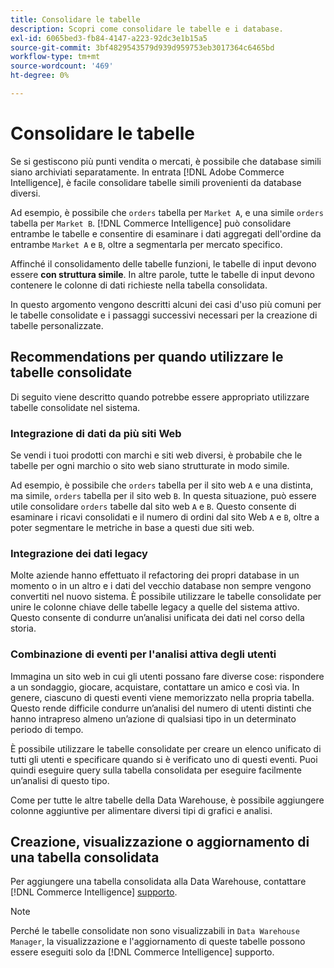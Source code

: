 ```yaml
---
title: Consolidare le tabelle
description: Scopri come consolidare le tabelle e i database.
exl-id: 6065bed3-fb84-4147-a223-92dc3e1b15a5
source-git-commit: 3bf4829543579d939d959753eb3017364c6465bd
workflow-type: tm+mt
source-wordcount: '469'
ht-degree: 0%

---
```


# Consolidare le tabelle

Se si gestiscono più punti vendita o mercati, è possibile che database simili siano archiviati separatamente. In entrata [!DNL Adobe Commerce Intelligence], è facile consolidare tabelle simili provenienti da database diversi.

Ad esempio, è possibile che `orders` tabella per `Market A`, e una simile `orders` tabella per `Market B`. [!DNL Commerce Intelligence] può consolidare entrambe le tabelle e consentire di esaminare i dati aggregati dell&#39;ordine da entrambe `Market A` e `B`, oltre a segmentarla per mercato specifico.

Affinché il consolidamento delle tabelle funzioni, le tabelle di input devono essere **con struttura simile**. In altre parole, tutte le tabelle di input devono contenere le colonne di dati richieste nella tabella consolidata.

In questo argomento vengono descritti alcuni dei casi d&#39;uso più comuni per le tabelle consolidate e i passaggi successivi necessari per la creazione di tabelle personalizzate.

## Recommendations per quando utilizzare le tabelle consolidate

Di seguito viene descritto quando potrebbe essere appropriato utilizzare tabelle consolidate nel sistema.

### Integrazione di dati da più siti Web

Se vendi i tuoi prodotti con marchi e siti web diversi, è probabile che le tabelle per ogni marchio o sito web siano strutturate in modo simile.

Ad esempio, è possibile che `orders` tabella per il sito web `A` e una distinta, ma simile, `orders` tabella per il sito web `B`. In questa situazione, può essere utile consolidare `orders` tabelle dal sito web `A` e `B`. Questo consente di esaminare i ricavi consolidati e il numero di ordini dal sito Web `A` e `B`, oltre a poter segmentare le metriche in base a questi due siti web.

### Integrazione dei dati legacy

Molte aziende hanno effettuato il refactoring dei propri database in un momento o in un altro e i dati del vecchio database non sempre vengono convertiti nel nuovo sistema. È possibile utilizzare le tabelle consolidate per unire le colonne chiave delle tabelle legacy a quelle del sistema attivo. Questo consente di condurre un’analisi unificata dei dati nel corso della storia.

### Combinazione di eventi per l&#39;analisi attiva degli utenti

Immagina un sito web in cui gli utenti possano fare diverse cose: rispondere a un sondaggio, giocare, acquistare, contattare un amico e così via. In genere, ciascuno di questi eventi viene memorizzato nella propria tabella. Questo rende difficile condurre un’analisi del numero di utenti distinti che hanno intrapreso almeno un’azione di qualsiasi tipo in un determinato periodo di tempo.

È possibile utilizzare le tabelle consolidate per creare un elenco unificato di tutti gli utenti e specificare quando si è verificato uno di questi eventi. Puoi quindi eseguire query sulla tabella consolidata per eseguire facilmente un’analisi di questo tipo.

Come per tutte le altre tabelle della Data Warehouse, è possibile aggiungere colonne aggiuntive per alimentare diversi tipi di grafici e analisi.

## Creazione, visualizzazione o aggiornamento di una tabella consolidata

Per aggiungere una tabella consolidata alla Data Warehouse, contattare [!DNL Commerce Intelligence] [supporto](../guide-overview.md#Submitting-a-Support-Ticket).

>[!NOTE]
>
>Perché le tabelle consolidate non sono visualizzabili in `Data Warehouse Manager`, la visualizzazione e l&#39;aggiornamento di queste tabelle possono essere eseguiti solo da [!DNL Commerce Intelligence] supporto.
